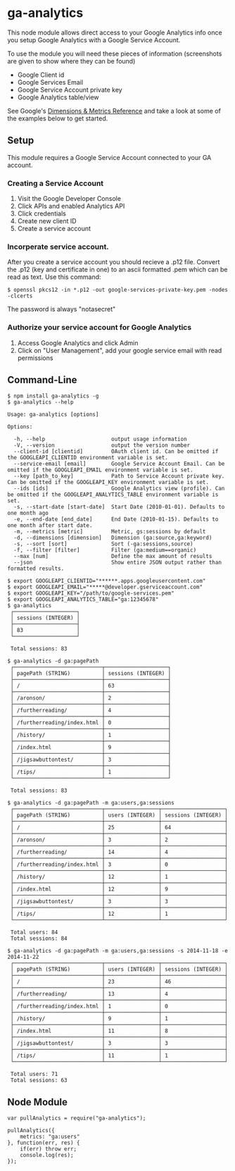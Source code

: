 ga-analytics
============

This node module allows direct access to your Google Analytics info once you setup Google Analytics with a Google Service Account.

To use the module you will need these pieces of information (screenshots are given to show where they can be found)

- Google Client id
- Google Services Email
- Google Service Account private key
- Google Analytics table/view

See Google's [Dimensions & Metrics Reference](https://developers.google.com/analytics/devguides/reporting/core/dimsmets) and take a look at some of the examples below to get started.

## Setup

This module requires a Google Service Account connected to your GA account.

### Creating a Service Account

1. Visit the Google Developer Console
2. Click APIs and enabled Analytics API
2. Click credentials
3. Create new client ID
4. Create a service account

### Incorperate service account.

After you create a service account you should recieve a .p12 file. Convert the .p12 (key and certificate in one) to an ascii formatted .pem which can be read as text. Use this command:

    $ openssl pkcs12 -in *.p12 -out google-services-private-key.pem -nodes -clcerts

The password is always "notasecret"

### Authorize your service account for Google Analytics

1. Access Google Analytics and click Admin
2. Click on "User Management", add your google service email with read permissions

## Command-Line

    $ npm install ga-analytics -g
    $ ga-analytics --help

    Usage: ga-analytics [options]

    Options:

      -h, --help                     output usage information
      -V, --version                  output the version number
      --client-id [clientid]         OAuth client id. Can be omitted if the GOOGLEAPI_CLIENTID environment variable is set.
      --service-email [email]        Google Service Account Email. Can be omitted if the GOOGLEAPI_EMAIL environment variable is set.
      --key [path_to_key]            Path to Service Account private key. Can be omitted if the GOOGLEAPI_KEY environment variable is set.
      --ids [ids]                    Google Analytics view (profile). Can be omitted if the GOOGLEAPI_ANALYTICS_TABLE environment variable is set.
      -s, --start-date [start-date]  Start Date (2010-01-01). Defaults to one month ago
      -e, --end-date [end_date]      End Date (2010-01-15). Defaults to one month after start date.
      -m, --metrics [metric]         Metric, gs:sessions by default
      -d, --dimensions [dimension]   Dimension (ga:source,ga:keyword)
      -s, --sort [sort]              Sort (-ga:sessions,source)
      -f, --filter [filter]          Filter (ga:medium==organic)
      --max [num]                    Define the max amount of results
      --json                         Show entire JSON output rather than formatted results.
      
    $ export GOOGLEAPI_CLIENTID="******.apps.googleusercontent.com"
    $ export GOOGLEAPI_EMAIL="*****@developer.gserviceaccount.com"
    $ export GOOGLEAPI_KEY="/path/to/google-services.pem"
    $ export GOOGLEAPI_ANALYTICS_TABLE="ga:12345678"
    $ ga-analytics 
     ┌────────────────────┐
     │ sessions (INTEGER) │
     ├────────────────────┤
     │ 83                 │
     └────────────────────┘
     
     Total sessions: 83
     
    $ ga-analytics -d ga:pagePath
     ┌────────────────────────────┬────────────────────┐
     │ pagePath (STRING)          │ sessions (INTEGER) │
     ├────────────────────────────┼────────────────────┤
     │ /                          │ 63                 │
     ├────────────────────────────┼────────────────────┤
     │ /aronson/                  │ 2                  │
     ├────────────────────────────┼────────────────────┤
     │ /furtherreading/           │ 4                  │
     ├────────────────────────────┼────────────────────┤
     │ /furtherreading/index.html │ 0                  │
     ├────────────────────────────┼────────────────────┤
     │ /history/                  │ 1                  │
     ├────────────────────────────┼────────────────────┤
     │ /index.html                │ 9                  │
     ├────────────────────────────┼────────────────────┤
     │ /jigsawbuttontest/         │ 3                  │
     ├────────────────────────────┼────────────────────┤
     │ /tips/                     │ 1                  │
     └────────────────────────────┴────────────────────┘
     
     Total sessions: 83
     
    $ ga-analytics -d ga:pagePath -m ga:users,ga:sessions
     ┌────────────────────────────┬─────────────────┬────────────────────┐
     │ pagePath (STRING)          │ users (INTEGER) │ sessions (INTEGER) │
     ├────────────────────────────┼─────────────────┼────────────────────┤
     │ /                          │ 25              │ 64                 │
     ├────────────────────────────┼─────────────────┼────────────────────┤
     │ /aronson/                  │ 3               │ 2                  │
     ├────────────────────────────┼─────────────────┼────────────────────┤
     │ /furtherreading/           │ 14              │ 4                  │
     ├────────────────────────────┼─────────────────┼────────────────────┤
     │ /furtherreading/index.html │ 3               │ 0                  │
     ├────────────────────────────┼─────────────────┼────────────────────┤
     │ /history/                  │ 12              │ 1                  │
     ├────────────────────────────┼─────────────────┼────────────────────┤
     │ /index.html                │ 12              │ 9                  │
     ├────────────────────────────┼─────────────────┼────────────────────┤
     │ /jigsawbuttontest/         │ 3               │ 3                  │
     ├────────────────────────────┼─────────────────┼────────────────────┤
     │ /tips/                     │ 12              │ 1                  │
     └────────────────────────────┴─────────────────┴────────────────────┘
     
     Total users: 84
     Total sessions: 84
     
    $ ga-analytics -d ga:pagePath -m ga:users,ga:sessions -s 2014-11-18 -e 2014-11-22
     ┌────────────────────────────┬─────────────────┬────────────────────┐
     │ pagePath (STRING)          │ users (INTEGER) │ sessions (INTEGER) │
     ├────────────────────────────┼─────────────────┼────────────────────┤
     │ /                          │ 23              │ 46                 │
     ├────────────────────────────┼─────────────────┼────────────────────┤
     │ /furtherreading/           │ 13              │ 4                  │
     ├────────────────────────────┼─────────────────┼────────────────────┤
     │ /furtherreading/index.html │ 1               │ 0                  │
     ├────────────────────────────┼─────────────────┼────────────────────┤
     │ /history/                  │ 9               │ 1                  │
     ├────────────────────────────┼─────────────────┼────────────────────┤
     │ /index.html                │ 11              │ 8                  │
     ├────────────────────────────┼─────────────────┼────────────────────┤
     │ /jigsawbuttontest/         │ 3               │ 3                  │
     ├────────────────────────────┼─────────────────┼────────────────────┤
     │ /tips/                     │ 11              │ 1                  │
     └────────────────────────────┴─────────────────┴────────────────────┘
     
     Total users: 71
     Total sessions: 63

## Node Module

    var pullAnalytics = require("ga-analytics");

    pullAnalytics({
	    metrics: "ga:users"
    }, function(err, res) {	
	    if(err) throw err;
	    console.log(res);
    });
